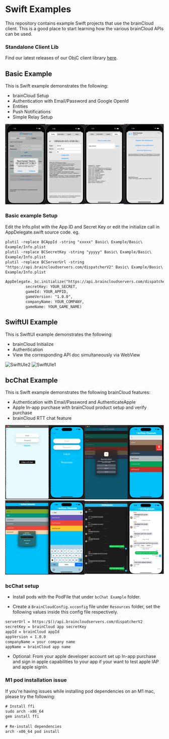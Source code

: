 # Swift Examples

This repository contains example Swift projects that use the brainCloud client. This is a good place to start learning how the various brainCloud APIs can be used.

### Standalone Client Lib

Find our latest releases of our ObjC client library [here](https://github.com/getbraincloud/braincloud-objc).

## Basic Example

This is Swift example demonstrates the following:

- brainCloud Setup
- Authentication with Email/Password and Google OpenId
- Entities
- Push Notifications
- Simple Relay Setup

![Basic](screenshots/Basic.png?raw=true "Basic")

### Basic example Setup

Edit the Info.plist with the App ID and Secret Key or edit the initialize call in AppDelegate.swift source code.
eg.

```
plutil -replace BCAppId -string "xxxxx" Basic\ Example/Basic\ Example/Info.plist
plutil -replace BCSecretKey -string "yyyyy" Basic\ Example/Basic\ Example/Info.plist
plutil -replace BCServerUrl -string "https://api.braincloudservers.com/dispatcherV2" Basic\ Example/Basic\ Example/Info.plist
```

```
AppDelegate._bc.initialize("https://api.braincloudservers.com/dispatcherv2",
         secretKey: YOUR_SECRET,
         gameId: YOUR_APPID,
         gameVersion: "1.0.0",
         companyName: YOUR_COMPANY,
         gameName: YOUR_GAME_NAME)
```

## SwiftUI Example

This is SwiftUI example demonstrates the following:

- brainCloud Initialize
- Authentication
- View the corresponding API doc simultaneously via WebView

![SwiftUIe2](screenshots/SwiftUI2.png?raw=true "SwiftUIe2")
![SwiftUIe1](screenshots/SwiftUI1.png?raw=true "SwiftUIe1")


## bcChat Example

This is Swift example demonstrates the following brainCloud features:

- Authentication with Email/Password and AuthenticateApple
- Apple In-app purchase with brainCloud product setup and verify purchase
- brainCloud RTT chat feature

![bcChat1](screenshots/bcChat1.png?raw=true "bcChat1")
![bcChat2](screenshots/bcChat2.png?raw=true "bcChat2")

### bcChat setup

- Install pods with the PodFile that under `bcChat Example` folder.

- Create a `BrainCloudConfig.xcconfig` file under `Resources` folder, set the following values inside this config file respectively.

```
serverUrl = https:/$()/api.braincloudservers.com/dispatcherV2
secretKey = brainCloud app secretKey
appId = brainCloud appId
appVersion = 1.0.0
companyName = your company name
appName = brainCloud app name
```

- Optional: From your apple developer account set up In-app purchase and sign in apple capabilities to your app if your want to test apple IAP and apple signIn.

### M1 pod installation issue
If you're having issues while installing pod dependencies on an M1 mac, please try the following:
```shell
# Install ffi
sudo arch -x86_64
gem install ffi

# Re-install dependencies
arch -x86_64 pod install
```

